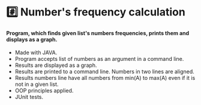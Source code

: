 # #️⃣ Number's frequency calculation
#### Program, which finds given list's numbers frequencies, prints them and displays as a graph.  
- Made with JAVA.
- Program accepts list of numbers as an argument in a command line.
- Results are displayed as a graph.
- Results are printed to a command line. Numbers in two lines are aligned.
- Results numbers line have all numbers from min(A) to max(A) even if it is not in a given list.
- OOP principles applied.
- JUnit tests.